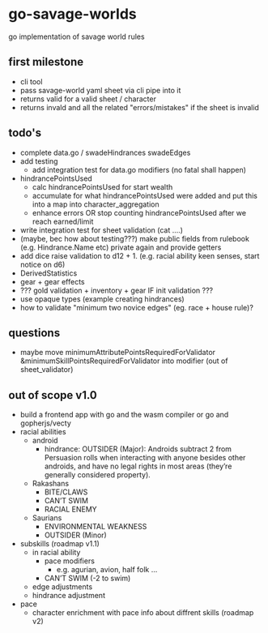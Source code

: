 # go-savage-worlds
go implementation of savage world rules

## first milestone
- cli tool
- pass savage-world yaml sheet via cli pipe into it
- returns valid for a valid sheet / character
- returns invald and all the related "errors/mistakes" if the sheet is invalid

## todo's
- complete data.go / swadeHindrances swadeEdges
- add testing
  - add integration test for data.go modifiers (no fatal shall happen)
- hindrancePointsUsed
	- calc hindrancePointsUsed for start wealth
	- accumulate for what hindrancePointsUsed were added and put this into a map into character_aggregation
  - enhance errors OR stop counting hindrancePointsUsed after we reach earned/limit
- write integration test for sheet validation (cat ....)
- (maybe, bec how about testing???) make public fields from rulebook (e.g. Hindrance.Name etc) private again and provide getters
- add dice raise validation to d12 + 1. (e.g. racial ability keen senses, start notice on d6)
- DerivedStatistics
- gear + gear effects
- ??? gold validation + inventory + gear IF init validation ???
- use opaque types (example creating hindrances)
- how to validate "minimum two novice edges" (eg. race + house rule)?

## questions
- maybe move minimumAttributePointsRequiredForValidator &minimumSkillPointsRequiredForValidator into modifier (out of sheet_validator)

## out of scope v1.0
- build a frontend app with go and the wasm compiler or go and gopherjs/vecty
- racial abilities
  - android
    - hindrance: OUTSIDER (Major): Androids subtract 2 from Persuasion rolls when interacting with anyone besides other androids, and have no legal rights in most areas (they’re generally considered property).
  - Rakashans
    - BITE/CLAWS
    - CAN’T SWIM
    - RACIAL ENEMY
  - Saurians
    - ENVIRONMENTAL WEAKNESS
    - OUTSIDER (Minor)
- subskills (roadmap v1.1)
  - in racial ability
    - pace modifiers
      - e.g. agurian, avion, half folk ...
    - CAN’T SWIM (-2 to swim)
  - edge adjustments
  - hindrance adjustment
- pace
  - character enrichment with pace info about diffrent skills (roadmap v2)
